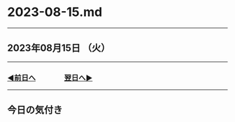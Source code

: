 # 2023-08-15.md

---

## 2023年08月15日 （火）

---

### [◀️前日へ](https://github.com/yuasys/chatty-journal/blob/main/2023/08/2023-08-14.md)&emsp;&emsp;&emsp;&emsp;[翌日へ▶️](https://github.com/yuasys/chatty-journal/blob/main/2023/08/2023-08-16.md)

---

## 今日の気付き
